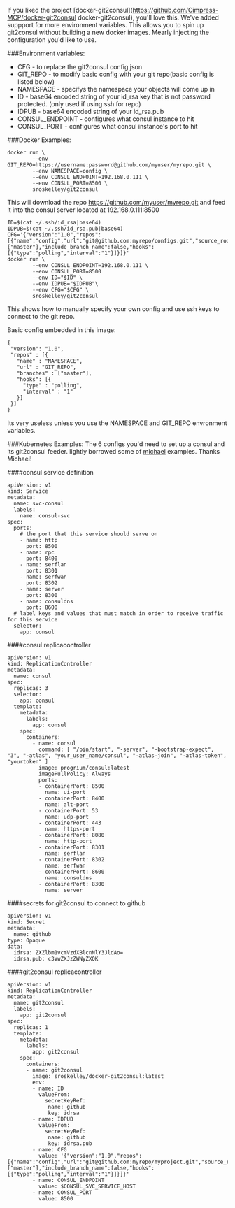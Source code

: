 If you liked the project [docker-git2consul](https://github.com/Cimpress-MCP/docker-git2consul docker-git2consul), you'll love this. We've added suppport for more environment variables. This allows you to spin up git2consul without building a new docker images. Mearly injecting the configuration you'd like to use.

###Environment variables:
*   CFG       - to replace the git2consul config.json  
*   GIT_REPO  - to modify basic config with your git repo(basic config is listed below)  
*   NAMESPACE - specifys the namespace your objects will come up in  
*   ID        - base64 encoded string of your id_rsa key that is not password protected. (only used if using ssh for repo)  
*   IDPUB     - base64 encoded string of your id_rsa.pub  
*   CONSUL_ENDPOINT - configures what consul instance to hit  
*   CONSUL_PORT - configures what consul instance's port to hit  


###Docker Examples:
```
docker run \
        --env GIT_REPO=https://username:password@github.com/myuser/myrepo.git \
        --env NAMESPACE=config \
        --env CONSUL_ENDPOINT=192.168.0.111 \
        --env CONSUL_PORT=8500 \
        sroskelley/git2consul
```
This will download the repo https://github.com/myuser/myrepo.git and feed it into the consul server located at 192.168.0.111:8500

```
ID=$(cat ~/.ssh/id_rsa|base64)
IDPUB=$(cat ~/.ssh/id_rsa.pub|base64)
CFG='{"version":"1.0","repos":[{"name":"config","url":"git@github.com:myrepo/configs.git","source_root":"dev","mountpoint":"","branches":["master"],"include_branch_name":false,"hooks":[{"type":"polling","interval":"1"}]}]}'
docker run \
        --env CONSUL_ENDPOINT=192.168.0.111 \
        --env CONSUL_PORT=8500
        --env ID="$ID" \
        --env IDPUB="$IDPUB"\
        --env CFG="$CFG" \
        sroskelley/git2consul
```
This shows how to manually specify your own config and use ssh keys to connect to the git repo. 


Basic config embedded in this image:
```
{
 "version": "1.0",
 "repos" : [{
   "name" : "NAMESPACE",
   "url" : "GIT_REPO",
   "branches" : ["master"],
   "hooks": [{
     "type" : "polling",
     "interval" : "1"
   }]
 }]
}
```
Its very useless unless you use the NAMESPACE and GIT_REPO envronment variables. 

###Kubernetes Examples:
The 6 configs you'd need to set up a consul and its git2consul feeder. lightly borrowed some of [michael](http://www.devoperandi.com/deploying-consul-in-kubernetes/ "michael's") examples. Thanks Michael!

####consul service definition
```
apiVersion: v1
kind: Service
metadata:
  name: svc-consul
  labels:
    name: consul-svc
spec:
  ports:
    # the port that this service should serve on
    - name: http
      port: 8500
    - name: rpc
      port: 8400
    - name: serflan
      port: 8301
    - name: serfwan
      port: 8302
    - name: server
      port: 8300
    - name: consuldns
      port: 8600
  # label keys and values that must match in order to receive traffic for this service
  selector:
    app: consul
```

####consul replicacontroller
```
apiVersion: v1
kind: ReplicationController
metadata:
  name: consul
spec:
  replicas: 3
  selector:
    app: consul
  template:
    metadata:
      labels:
        app: consul
    spec:
      containers:
        - name: consul
          command: [ "/bin/start", "-server", "-bootstrap-expect", "3", "-atlas", "your_user_name/consul", "-atlas-join", "-atlas-token", "yourtoken" ]
          image: progrium/consul:latest
          imagePullPolicy: Always
          ports:
          - containerPort: 8500
            name: ui-port
          - containerPort: 8400
            name: alt-port
          - containerPort: 53
            name: udp-port
          - containerPort: 443
            name: https-port
          - containerPort: 8080
            name: http-port
          - containerPort: 8301
            name: serflan
          - containerPort: 8302
            name: serfwan
          - containerPort: 8600
            name: consuldns
          - containerPort: 8300
            name: server
```

####secrets for git2consul to connect to github
```
apiVersion: v1
kind: Secret
metadata:
  name: github
type: Opaque
data:
  idrsa: ZXZlbm1vcmVzdXBlcnNlY3JldAo=
  idrsa.pub: c3VwZXJzZWNyZXQK
```

####git2consul replicacontroller
```
apiVersion: v1
kind: ReplicationController
metadata:
  name: git2consul
  labels:
    app: git2consul
spec:
  replicas: 1
  template:
    metadata:
      labels:
        app: git2consul
    spec:
      containers:
      - name: git2consul
        image: sroskelley/docker-git2consul:latest
        env:
        - name: ID
          valueFrom:
            secretKeyRef:
             name: github
             key: idrsa
        - name: IDPUB
          valueFrom:
            secretKeyRef:
             name: github
             key: idrsa.pub
        - name: CFG
          value: '{"version":"1.0","repos":[{"name":"config","url":"git@github.com:myrepo/myproject.git","source_root":"dev","mountpoint":"","branches":["master"],"include_branch_name":false,"hooks":[{"type":"polling","interval":"1"}]}]}'
        - name: CONSUL_ENDPOINT
          value: $CONSUL_SVC_SERVICE_HOST
        - name: CONSUL_PORT
          value: 8500
```

